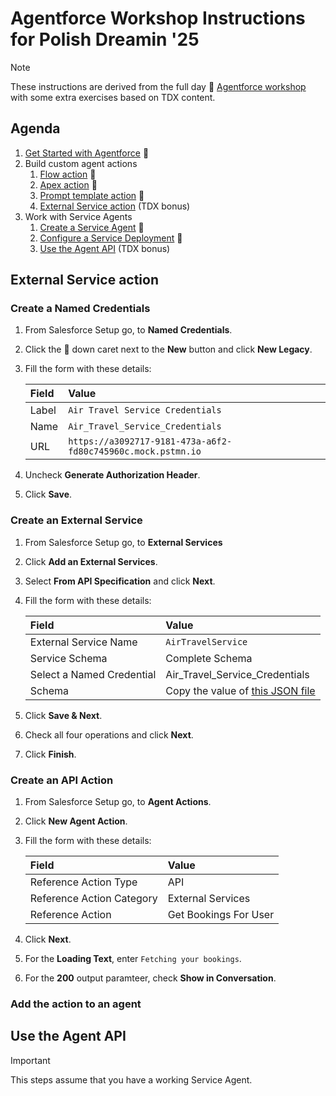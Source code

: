 # Agentforce Workshop Instructions for Polish Dreamin '25

> [!NOTE]  
> These instructions are derived from the full day 📖 [Agentforce workshop](https://developer.salesforce.com/agentforce-workshop) with some extra exercises based on TDX content.

## Agenda

1. [Get Started with Agentforce](https://developer.salesforce.com/agentforce-workshop/agents/1-get-started) 📖
1. Build custom agent actions
    1. [Flow action](https://developer.salesforce.com/agentforce-workshop/agents/2-flow-actions-credit) 📖
    1. [Apex action](https://developer.salesforce.com/agentforce-workshop/agents/4-apex-actions) 📖
    1. [Prompt template action](https://developer.salesforce.com/agentforce-workshop/agents/5-prompt-template-actions) 📖
    1. [External Service action](#external-service-action) (TDX bonus)
1. Work with Service Agents
    1. [Create a Service Agent](https://developer.salesforce.com/agentforce-workshop/service-agents/1-create-a-service-agent) 📖
    1. [Configure a Service Deployment](https://developer.salesforce.com/agentforce-workshop/service-agents/2-configure-a-service-deployment) 📖
    1. [Use the Agent API](#use-the-agent-api) (TDX bonus)


## External Service action

### Create a Named Credentials

1. From Salesforce Setup go, to **Named Credentials**.
1. Click the 🔽 down caret next to the **New** button and click **New Legacy**.
1. Fill the form with these details:

    | Field | Value |
    |:---|:---|
    | Label | `Air Travel Service Credentials` |
    | Name | `Air_Travel_Service_Credentials` |
    | URL | `https://a3092717-9181-473a-a6f2-fd80c745960c.mock.pstmn.io` |

1. Uncheck **Generate Authorization Header**.
1. Click **Save**.

### Create an External Service

1. From Salesforce Setup go, to **External Services**
1. Click **Add an External Services**.
1. Select **From API Specification** and click **Next**.
1. Fill the form with these details:

    | Field | Value |
    |:---|:---|
    | External Service Name | `AirTravelService` |
    | Service Schema | Complete Schema |
    | Select a Named Credential | Air_Travel_Service_Credentials |
    | Schema | Copy the value of [this JSON file](https://raw.githubusercontent.com/pozil/pd25-workshop/refs/heads/main/res/air-travel-api.json) |

1. Click **Save & Next**.
1. Check all four operations and click **Next**.
1. Click **Finish**.

### Create an API Action

1. From Salesforce Setup go, to **Agent Actions**.
1. Click **New Agent Action**.
1. Fill the form with these details:

    | Field | Value |
    |:---|:---|
    | Reference Action Type | API |
    | Reference Action Category | External Services |
    | Reference Action | Get Bookings For User |

1. Click **Next**.
1. For the **Loading Text**, enter `Fetching your bookings`.
1. For the **200** output paramteer, check **Show in Conversation**.

### Add the action to an agent

## Use the Agent API

> [!IMPORTANT]  
> This steps assume that you have a working Service Agent.


